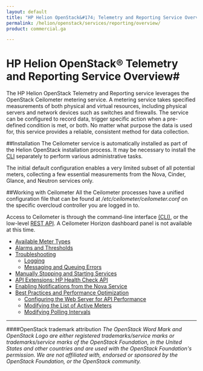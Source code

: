 ```yaml
---
layout: default
title: "HP Helion OpenStack&#174; Telemetry and Reporting Service Overview"
permalink: /helion/openstack/services/reporting/overview/
product: commercial.ga

---
```

<!--UNDER REVISION-->

<script>

function PageRefresh {
onLoad="window.refresh"
}

PageRefresh();

</script>


# HP Helion OpenStack&#174; Telemetry and Reporting Service Overview#
The HP Helion OpenStack Telemetry and Reporting service leverages the OpenStack Ceilometer metering service. A metering service takes specified measurements of both physical and virtual resources, including physical servers and network devices such as switches and firewalls. The service can be configured to record data, trigger specific action when a pre-defined condition is met, or both. No matter what purpose the data is used for, this service provides a reliable, consistent method for data collection.

##Installation
The Ceilometer service is automatically installed as part of the Helion OpenStack installation process. It may be necessary to install the [CLI](http://docs.openstack.org/user-guide/content/install_clients.html) separately to perform various administrative tasks. 

The initial default configuration enables a very limited subset of all potential meters, collecting a few essential measurements from the Nova, Cinder, Glance, and Neutron services only. 

##Working with Ceilometer
All the Ceilometer processes have a unified configuration file that can be found at */etc/ceilometer/ceilometer.conf* on the specific overcloud controller you are logged in to.

Access to Ceilometer is through the command-line interface [(CLI)](http://docs.openstack.org/cli-reference/content/ceilometerclient_commands.html), or the low-level [REST API](http://developer.openstack.org/api-ref-telemetry-v2.html). A Ceilometer Horizon dashboard panel is not available at this time. 

* [Available Meter Types](/helion/openstack/services/reporting/metertypes/)
* [Alarms and Thresholds](/helion/openstack/services/reporting/alarms/)
* [Troubleshooting](/helion/openstack/services/reporting/troubleshooting/)
	* [Logging](/helion/openstack/services/reporting/troubleshooting/#logging)
	* [Messaging and Queuing Errors](/helion/openstack/services/reporting/troubleshooting/#qerrors)
* [Manually Stopping and Starting Services](/helion/openstack/services/reporting/stopstart/#stopstart)
* [API Extensions: HP Health Check API](/helion/openstack/services/reporting/APIextensions/)
* [Enabling Notifications from the Nova Service](/helion/openstack/services/reporting/bestpractices/#ceilandnova)
* [Best Practices and Performance Optimization](/helion/openstack/services/reporting/bestpractices/)
	- [Configuring the Web Server for API Performance](/helion/openstack/services/reporting/bestpractices/#webserverapi)
	- [Modifying the List of Active Meters](/helion/openstack/services/reporting/bestpractices/#meterlist)
	- [Modifying Polling Intervals](/helion/openstack/services/reporting/bestpractices/#pollinterval)


----
####OpenStack trademark attribution
*The OpenStack Word Mark and OpenStack Logo are either registered trademarks/service marks or trademarks/service marks of the OpenStack Foundation, in the United States and other countries and are used with the OpenStack Foundation's permission. We are not affiliated with, endorsed or sponsored by the OpenStack Foundation, or the OpenStack community.*


